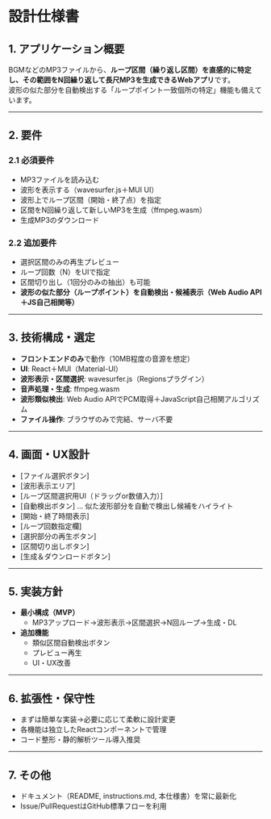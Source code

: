 # 設計仕様書

## 1. アプリケーション概要

BGMなどのMP3ファイルから、**ループ区間（繰り返し区間）を直感的に特定し、その範囲をN回繰り返して長尺MP3を生成できるWebアプリ**です。  
波形の似た部分を自動検出する「ループポイント一致個所の特定」機能も備えています。

---

## 2. 要件

### 2.1 必須要件
- MP3ファイルを読み込む
- 波形を表示する（wavesurfer.js＋MUI UI）
- 波形上でループ区間（開始・終了点）を指定
- 区間をN回繰り返して新しいMP3を生成（ffmpeg.wasm）
- 生成MP3のダウンロード

### 2.2 追加要件
- 選択区間のみの再生プレビュー
- ループ回数（N）をUIで指定
- 区間切り出し（1回分のみの抽出）も可能
- **波形の似た部分（ループポイント）を自動検出・候補表示（Web Audio API＋JS自己相関等）**

---

## 3. 技術構成・選定

- **フロントエンドのみ**で動作（10MB程度の音源を想定）
- **UI**: React＋MUI（Material-UI）
- **波形表示・区間選択**: wavesurfer.js（Regionsプラグイン）
- **音声処理・生成**: ffmpeg.wasm
- **波形類似検出**: Web Audio APIでPCM取得＋JavaScript自己相関アルゴリズム
- **ファイル操作**: ブラウザのみで完結、サーバ不要

---

## 4. 画面・UX設計

- [ファイル選択ボタン]
- [波形表示エリア]
- [ループ区間選択用UI（ドラッグor数値入力）]
- [自動検出ボタン] … 似た波形部分を自動で検出し候補をハイライト
- [開始・終了時間表示]
- [ループ回数指定欄]
- [選択部分の再生ボタン]
- [区間切り出しボタン]
- [生成＆ダウンロードボタン]

---

## 5. 実装方針

- **最小構成（MVP）**  
  - MP3アップロード→波形表示→区間選択→N回ループ→生成・DL
- **追加機能**  
  - 類似区間自動検出ボタン
  - プレビュー再生
  - UI・UX改善

---

## 6. 拡張性・保守性

- まずは簡単な実装→必要に応じて柔軟に設計変更
- 各機能は独立したReactコンポーネントで管理
- コード整形・静的解析ツール導入推奨

---

## 7. その他

- ドキュメント（README, instructions.md, 本仕様書）を常に最新化
- Issue/PullRequestはGitHub標準フローを利用
